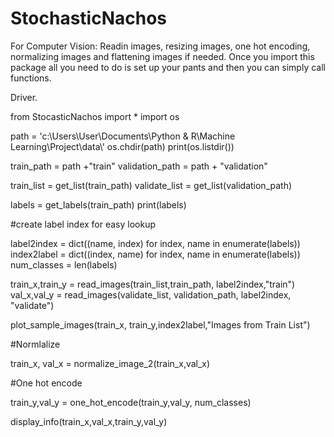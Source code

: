 # StochasticNachos
For Computer Vision: 
Readin images, resizing images, one hot encoding, normalizing images and flattening images if needed. 
Once you import this package all you need to do is set up your pants and then you can simply call functions.

Driver.

from StocasticNachos import *
import os


path = 'c:\\Users\\User\\Documents\\Python & R\\Machine Learning\\Project\\data\\'
os.chdir(path)
print(os.listdir())

train_path = path +"train"
validation_path = path + "validation"

train_list = get_list(train_path)
validate_list = get_list(validation_path)

labels = get_labels(train_path)
print(labels)

#create label index for easy lookup

label2index = dict((name, index) for index, name in enumerate(labels))
index2label = dict((index, name) for index, name in enumerate(labels))
num_classes = len(labels)

train_x,train_y = read_images(train_list,train_path, label2index,"train")
val_x,val_y = read_images(validate_list, validation_path, label2index, "validate")

plot_sample_images(train_x, train_y,index2label,"Images from Train List")

#Normlalize 

train_x, val_x = normalize_image_2(train_x,val_x)

#One hot encode

train_y,val_y = one_hot_encode(train_y,val_y, num_classes)

display_info(train_x,val_x,train_y,val_y)
